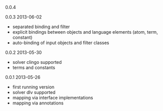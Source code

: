0.0.4

0.0.3 2013-06-02

- separated binding and filter
- explicit bindings between objects and language elements (atom, term, constant)
- auto-binding of input objects and filter classes

0.0.2 2013-05-30

- solver clingo supported
- terms and constants
  
0.0.1 2013-05-26

- first running version
- solver dlv supported
- mapping via interface implementations
- mapping via annotations
